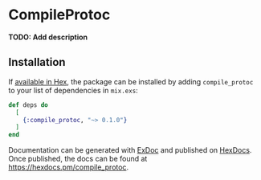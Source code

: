 # CompileProtoc

**TODO: Add description**

## Installation

If [available in Hex](https://hex.pm/docs/publish), the package can be installed
by adding `compile_protoc` to your list of dependencies in `mix.exs`:

```elixir
def deps do
  [
    {:compile_protoc, "~> 0.1.0"}
  ]
end
```

Documentation can be generated with [ExDoc](https://github.com/elixir-lang/ex_doc)
and published on [HexDocs](https://hexdocs.pm). Once published, the docs can
be found at <https://hexdocs.pm/compile_protoc>.

